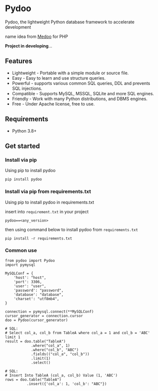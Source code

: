 # Pydoo

Pydoo, the lightweight Python database framework to accelerate development

name idea from [Medoo](https://github.com/catfan/Medoo) for PHP

**Project in developing**...

## Features

* Lightweight - Portable with a simple module or source file.
* Easy - Easy to learn and use structure queries.
* Powerful - supports various common SQL queries, DDL and prevents SQL injections.
* Compatible - Supports MySQL, MSSQL, SQLite and more SQL engines.
* Friendly - Work with many Python distributions, and DBMS engines.
* Free - Under Apache license, free to use.

## Requirements

* Python 3.8+

## Get started

### Install via pip

Using pip to install pydoo

```shell
pip install pydoo
```

### Install via pip from requirements.txt

Using pip to install pydoo in requirements.txt

insert into `requirement.txt` in your project

```
pydoo==<any_version>
```

then using command below to install pydoo from `requirements.txt`

```shell
pip install -r requirements.txt
```

### Common use

```
from pydoo import Pydoo
import pymysql

MySQLConf = {
	'host': "host",
	'port': 3306,
	'user': "user",
	'password': "password",
	'database': "database",
	'charset': "utf8mb4",
}

connection = pymysql.connect(**MySQLConf)
cursor_generator = connection.cursor
doo = Pydoo(cursor_generator)

# SQL:
# Select col_a, col_b from TableA where col_a = 1 and col_b = 'ABC' limit 1
result = doo.table("TableA")
            .where("col_a", 1)
            .where("col_b", "ABC")
            .fields(("col_a", "col_b"))
            .limit(1)
            .select()
            
# SQL:
# Insert Into TableA (col_a, col_b) Value (1, 'ABC')
rows = doo.table("TableA")
          .insert({'col_a': 1, 'col_b': "ABC"})
          

```





